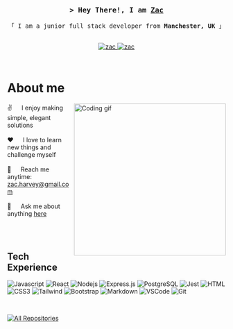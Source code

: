 <!-- Intro  -->
<h3 align="center">
        <samp>&gt; Hey There!, I am
                <b><a target="_blank" href="https://zacharvey.com">Zac</a></b>
        </samp>
</h3>


<p align="center"> 
  <samp>
    「 I am a junior full stack developer from <b>Manchester, UK</b> 」
    <br>
    <br>
  </samp>
</p>

<p align="center">
 <a href="https://zacharvey.com" target="blank">
  <img src="https://img.shields.io/badge/Website-DC143C?style=for-the-badge&logo=medium&logoColor=white" alt="zac" />
 </a>
 <a href="https://linkedin.com/in/zacharvey" target="_blank">
  <img src="https://img.shields.io/badge/LinkedIn-0077B5?style=for-the-badge&logo=linkedin&logoColor=white" alt="zac"/>
 </a>
</p>
<br />

<!-- About Section -->
 # About me
 
<p>
 <img align="right" width="350" src="/assets/programmer.gif" alt="Coding gif" />
  
 ✌️ &emsp; I enjoy making simple, elegant solutions<br/><br/>
 ❤️ &emsp; I love to learn new things and challenge myself<br/><br/>
 📧 &emsp; Reach me anytime: zac.harvey@gmail.com<br/><br/>
 💬 &emsp; Ask me about anything [here](https://github.com/zacharvey88/zacharvey88/issues)

</p>

<br/>
<br/>

## Tech Experience

![Javascript](https://img.shields.io/badge/Javascript-F0DB4F?style=for-the-badge&labelColor=black&logo=javascript&logoColor=F0DB4F)
![React](https://img.shields.io/badge/-React-61DBFB?style=for-the-badge&labelColor=black&logo=react&logoColor=61DBFB)
![Nodejs](https://img.shields.io/badge/Nodejs-3C873A?style=for-the-badge&labelColor=black&logo=node.js&logoColor=3C873A)
![Express.js](https://img.shields.io/badge/Express.js-000000?style=for-the-badge&logo=express&logoColor=white)
![PostgreSQL](https://img.shields.io/badge/postgresql-4169e1?style=for-the-badge&logo=postgresql&logoColor=white)
![Jest](https://img.shields.io/badge/Jest-323330?style=for-the-badge&logo=Jest&logoColor=white)
![HTML](https://img.shields.io/badge/HTML5-E34F26?style=for-the-badge&logo=html5&logoColor=white)
![CSS3](https://img.shields.io/badge/CSS3-1572B6?style=for-the-badge&logo=css3&logoColor=white)
![Tailwind](https://img.shields.io/badge/Tailwind_CSS-092749?style=for-the-badge&logo=tailwindcss&logoColor=06B6D4&labelColor=000000)
![Bootstrap](https://img.shields.io/badge/Bootstrap-563D7C?style=for-the-badge&logo=bootstrap&logoColor=white)
![Markdown](https://img.shields.io/badge/Markdown-000000?style=for-the-badge&logo=markdown&logoColor=white)
![VSCode](https://img.shields.io/badge/Visual_Studio-0078d7?style=for-the-badge&logo=visual%20studio&logoColor=white)
![Git](https://img.shields.io/badge/Git-F05032?style=for-the-badge&logo=git&logoColor=white)

<br/>

<p align="left">
  <a href="https://github.com/zacharvey88?tab=repositories" target="_blank"><img alt="All Repositories" title="All Repositories" src="https://img.shields.io/badge/-All%20Repos-2962FF?style=for-the-badge&logo=koding&logoColor=white"/></a>
</p>

